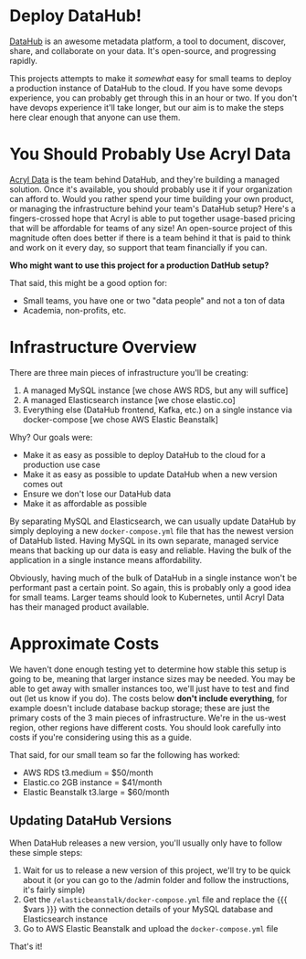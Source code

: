 # Deploy DataHub!
[DataHub](https://datahubproject.io/) is an awesome metadata platform, a tool to document, discover, share, and collaborate on your data. It's open-source, and progressing rapidly.

This projects attempts to make it *somewhat* easy for small teams to deploy a production instance of DataHub to the cloud. If you have some devops experience, you can probably get through this in an hour or two. If you don't have devops experience it'll take longer, but our aim is to make the steps here clear enough that anyone can use them.

# You Should Probably Use Acryl Data
[Acryl Data](https://www.acryldata.io/) is the team behind DataHub, and they're building a managed solution. Once it's available, you should probably use it if your organization can afford to. Would you rather spend your time building your own product, or managing the infrastructure behind your team's DataHub setup? Here's a fingers-crossed hope that Acryl is able to put together usage-based pricing that will be affordable for teams of any size! An open-source project of this magnitude often does better if there is a team behind it that is paid to think and work on it every day, so support that team financially if you can. 

**Who might want to use this project for a production DatHub setup?**

That said, this might be a good option for:
- Small teams, you have one or two "data people" and not a ton of data
- Academia, non-profits, etc.

# Infrastructure Overview

There are three main pieces of infrastructure you'll be creating:

1. A managed MySQL instance [we chose AWS RDS, but any will suffice]
2. A managed Elasticsearch instance [we chose elastic.co]
3. Everything else (DataHub frontend, Kafka, etc.) on a single instance via docker-compose [we chose AWS Elastic Beanstalk]

Why? Our goals were:
- Make it as easy as possible to deploy DataHub to the cloud for a production use case
- Make it as easy as possible to update DataHub when a new version comes out
- Ensure we don't lose our DataHub data
- Make it as affordable as possible

By separating MySQL and Elasticsearch, we can usually update DataHub by simply deploying a new `docker-compose.yml` file that has the newest version of DataHub listed. Having MySQL in its own separate, managed service means that backing up our data is easy and reliable. Having the bulk of the application in a single instance means affordability.

Obviously, having much of the bulk of DataHub in a single instance won't be performant past a certain point. So again, this is probably only a good idea for small teams. Larger teams should look to Kubernetes, until Acryl Data has their managed product available.

# Approximate Costs

We haven't done enough testing yet to determine how stable this setup is going to be, meaning that larger instance sizes may be needed. You may be able to get away with smaller instances too, we'll just have to test and find out (let us know if you do). The costs below **don't include everything**, for example doesn't include database backup storage; these are just the primary costs of the 3 main pieces of infrastructure. We're in the us-west region, other regions have different costs. You should look carefully into costs if you're considering using this as a guide.

That said, for our small team so far the following has worked:

- AWS RDS t3.medium = $50/month
- Elastic.co 2GB instance = $41/month
- Elastic Beanstalk t3.large = $60/month

## Updating DataHub Versions

When DataHub releases a new version, you'll usually only have to follow these simple steps:

1. Wait for us to release a new version of this project, we'll try to be quick about it (or you can go to the /admin folder and follow the instructions, it's fairly simple)
2. Get the `/elasticbeanstalk/docker-compose.yml` file and replace the {{{ $vars }}} with the connection details of your MySQL database and Elasticsearch instance
3. Go to AWS Elastic Beanstalk and upload the `docker-compose.yml` file

That's it!
